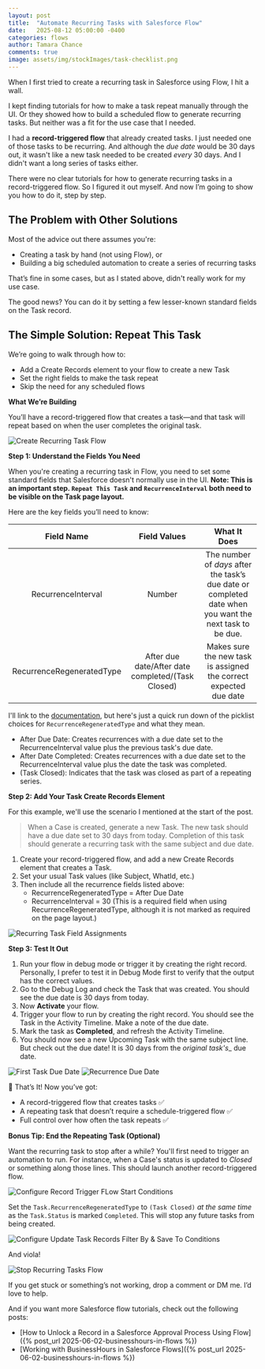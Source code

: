 ```yaml
---
layout: post
title:  "Automate Recurring Tasks with Salesforce Flow"
date:   2025-08-12 05:00:00 -0400
categories: flows
author: Tamara Chance
comments: true
image: assets/img/stockImages/task-checklist.png
---
```

When I first tried to create a recurring task in Salesforce using Flow, I hit a wall.

I kept finding tutorials for how to make a task repeat manually through the UI. Or they showed how to build a scheduled flow to generate recurring tasks. But neither was a fit for the use case that I needed.

I had a **record-triggered flow** that already created tasks. I just needed one of those tasks to be recurring. And although the _due date_ would be 30 days out, it wasn't like a new task needed to be created _every_ 30 days. And I didn't want a long series of tasks either.

There were no clear tutorials for how to generate recurring tasks in a record-triggered flow. So I figured it out myself. And now I’m going to show you how to do it, step by step.

## The Problem with Other Solutions
Most of the advice out there assumes you're:

- Creating a task by hand (not using Flow), or
- Building a big scheduled automation to create a series of recurring tasks

That’s fine in some cases, but as I stated above, didn't really work for my use case.

The good news? You can do it by setting a few lesser-known standard fields on the Task record.

## The Simple Solution: Repeat This Task
We’re going to walk through how to:

- Add a Create Records element to your flow to create a new Task
- Set the right fields to make the task repeat
- Skip the need for any scheduled flows

**What We’re Building**

You’ll have a record-triggered flow that creates a task—and that task will repeat based on when the user completes the original task.

![Create Recurring Task Flow](/assets/img/posts/recurring-tasks-record-triggered-flow/create-recurring-tasks-flow.png)

**Step 1: Understand the Fields You Need**

When you're creating a recurring task in Flow, you need to set some standard fields that Salesforce doesn't normally use in the UI. **Note: This is an important step. `Repeat This Task` and `RecurrenceInterval` both need to be visible on the Task page layout.**

Here are the key fields you’ll need to know:

| **Field Name** | **Field Values** | **What It Does** |
| :------------: | :--------------: | :--------------: |
| RecurrenceInterval | Number |	The number of _days_ after the task’s due date or completed date when you want the next task to be due. |
| RecurrenceRegeneratedType | After due date/After date completed/(Task Closed) |	Makes sure the new task is assigned the correct expected due date |

I'll link to the [documentation](https://help.salesforce.com/s/articleView?id=sales.tasks_repeating.htm&type=5), but here's just a quick run down of the picklist choices for `RecurrenceRegeneratedType` and what they mean.

- After Due Date: Creates recurrences with a due date set to the RecurrenceInterval value plus the previous task's due date.
- After Date Completed: Creates recurrences with a due date set to the RecurrenceInterval value plus the date the task was completed.
- (Task Closed): Indicates that the task was closed as part of a repeating series.

**Step 2: Add Your Task Create Records Element**

For this example, we'll use the scenario I mentioned at the start of the post. 

> When a Case is created, generate a new Task. The new task should have a due date set to 30 days from today. 
> Completion of this task should generate a recurring task with the same subject and due date.

1. Create your record-triggered flow, and add a new Create Records element that creates a Task.
2. Set your usual Task values (like Subject, WhatId, etc.)
3. Then include all the recurrence fields listed above:
    * RecurrenceRegeneratedType = After Due Date
    * RecurrenceInterval = 30 (This is a required field when using RecurrenceRegeneratedType, although it is not marked as required on the page layout.)

![Recurring Task Field Assignments](/assets/img/posts/recurring-tasks-record-triggered-flow/assign-recurring-task-variables.png)

**Step 3: Test It Out**

1. Run your flow in debug mode or trigger it by creating the right record. Personally, I prefer to test it in Debug Mode first to verify that the output has the correct values.
2. Go to the Debug Log and check the Task that was created. You should see the due date is 30 days from today. 
3. Now **Activate** your flow.
4. Trigger your flow to run by creating the right record. You should see the Task in the Activity Timeline. Make a note of the due date.
5. Mark the task as **Completed**, and refresh the Activity Timeline.
6. You should now see a new Upcoming Task with the same subject line. But check out the due date! It is 30 days from the _original task's__ due date. 

![First Task Due Date](/assets/img/posts/recurring-tasks-record-triggered-flow/first-task-due-date.png) ![Recurrence Due Date](/assets/img/posts/recurring-tasks-record-triggered-flow/next-recurrence-due-date.png)

🎉 That’s It!
Now you’ve got:

- A record-triggered flow that creates tasks ✅
- A repeating task that doesn’t require a schedule-triggered flow ✅
- Full control over how often the task repeats ✅

**Bonus Tip: End the Repeating Task (Optional)**

Want the recurring task to stop after a while? You'll first need to trigger an automation to run. For instance, when a Case's status is updated to _Closed_ or something along those lines. This should launch another record-triggered flow. 

![Configure Record Trigger FLow Start Conditions](/assets/img/posts/recurring-tasks-record-triggered-flow/start-conditions-config.png)

Set the `Task.RecurrenceRegeneratedType` to `(Task Closed)` _at the same time_ as the `Task.Status` is marked `Completed`. This will stop any future tasks from being created.

![Configure Update Task Records Filter By & Save To Conditions](/assets/img/posts/recurring-tasks-record-triggered-flow/update-record-config.png)

And viola!

![Stop Recurring Tasks Flow](/assets/img/posts/recurring-tasks-record-triggered-flow/stop-recurring-tasks-flow.png)

If you get stuck or something’s not working, drop a comment or DM me. I’d love to help.

And if you want more Salesforce flow tutorials, check out the following posts:
- [How to Unlock a Record in a Salesforce Approval Process Using Flow]({% post_url 2025-06-02-businesshours-in-flows %})
- [Working with BusinessHours in Salesforce Flows]({% post_url 2025-06-02-businesshours-in-flows %})